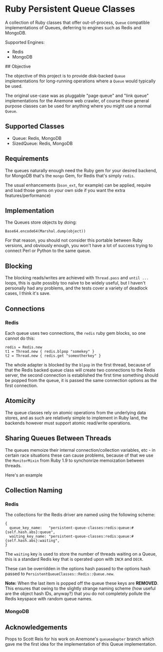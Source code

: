 # Ruby Persistent Queue Classes

A collection of Ruby classes that offer out-of-process, `Queue` compatible
implementations of Queues, deferring to engines such as Redis and MongoDB.

Supported Engines:

 * Redis
 * MongoDB

## Objective

The objective of this project is to provide disk-backed `Queue`
implementations for long-running operations where a `Queue` would typically be
used.

The original use-case was as pluggable "page queue" and "link queue"
implementations for the Anemone web crawler, of course these general purpose
classes can be used for anything where you might use a normal `Queue`.

## Supported Classes

 * Queue:      Redis, MongoDB
 * SizedQueue: Redis, MongoDB

## Requirements

The queues naturally enough need the Ruby gem for your desired backend, for
MongoDB that's the `mongo` Gem, for Redis that's simply `redis`.

The usual enhancements (`bson_ext`, for example) can be applied, require and
load those gems on your own side if you want the extra features/performance)

## Implementation

The Queues store objects by doing:

   `Base64.encode64(Marshal.dump(object))`

For that reason, you should not consider this portable between Ruby versions,
and obviously enough, you won't have a lot of success trying to connect Perl
or Python to the same queue.

## Blocking

The blocking reads/writes are achieved with `Thread.pass` and `until ...`
loops, this is quite possibly too naïve to be widely useful, but I haven't
personally had any problems, and the tests cover a variety of deadlock cases,
I think it's save.

## Connections

### Redis

Each queue uses two connections, the `redis` ruby gem blocks, so one cannot do
this:

    redis = Redis.new
    t1 = Thread.new { redis.blpop "somekey" }
    t2 = Thread.new { redis.get "someotherkey" }

The whole adapter is blocked by the `blpop` in the first thread, because of
that the Redis backed queue class will create two connections to the Redis
server, the second connection is established the first time something should
be popped from the queue, it is passed the same connection options as the
first connection.

## Atomicity

The queue classes rely on atomic operations from the underlying data stores,
and as such are relatively simple to implement in Ruby land, the backends
however must support atomic read/write operations.

## Sharing Queues Between Threads

The queues memoize their internal connection/collection variables, etc - in
certain race situations these can cause problems, because of that we use the
`MonitorMixin` from Ruby 1.9 to synchonrize memoization between threads.

Here's an example


## Collection Naming

### Redis

The collections for the Redis driver are named using the following scheme:

    {
      queue_key_name:   "persistent-queue-classes:redis:queue:#{self.hash.abs}:queue",
      waiting_key_name: "persistent-queue-classes:redis:queue:#{self.hash.abs}:waiting",
    }

The `waiting` key is used to store the number of threads waiting on a Queue,
this is a standard Redis key that is operated upon with `INCR` and `DECR`.

These can be overridden in the options hash passed to the options hash passed
to `PersistentQueueClasses::Redis::Queue.new`.

**Note:** When the last item is popped off the queue these keys are
**REMOVED**. This ensures that owing to the slightly strange naming scheme
(how useful are the object hash IDs, anyway?) that you do not completely
pollute the Redis keyspace with random queue names.

### MongoDB

## Acknowledgements

Props to Scott Reis for his work on Anemone's `queueadapter` branch which gave
me the first idea for the implementation of this Queue implementation.
